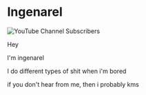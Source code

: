 # Ingenarel

![YouTube Channel Subscribers](https://img.shields.io/youtube/channel/subscribers/UC90Tar8Bpx3Q8UqpM8qxWZw?style=for-the-badge&link=https%3A%2F%2Fwww.youtube.com%2Fchannel%2FUC90Tar8Bpx3Q8UqpM8qxWZw%3F)


Hey

I'm ingenarel

I do different types of shit when i'm bored

if you don't hear from me, then i probably kms
